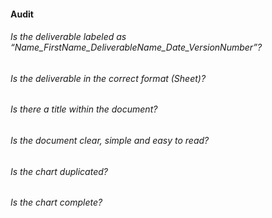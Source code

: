 #### Audit

###### Is the deliverable labeled as “Name_FirstName_DeliverableName_Date_VersionNumber”?
###### Is the deliverable in the correct format (Sheet)?
###### Is there a title within the document?
###### Is the document clear, simple and easy to read?
###### Is the chart duplicated? 
###### Is the chart complete?
